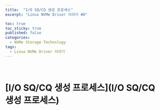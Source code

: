 ```yaml
---
title:  "I/O SQ/CQ 생성 프로세스"
excerpt: "Linux NVMe Driver 이야기 #8"

toc: true
toc_sticky: true
published: false
categories:
  - NVMe Storage Technology
tags:
  - Linux NVMe Driver 이야기
---
```


<br>

# [I/O SQ/CQ 생성 프로세스](I/O SQ/CQ 생성 프로세스)
